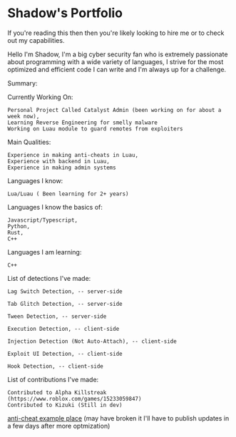 # Shadow's Portfolio

If you're reading this then then you're likely looking to hire me or to check out my capabilities.

Hello I'm Shadow, 
I'm a big cyber security fan who is extremely passionate about programming with a wide variety of languages, I strive for the most optimized and efficient code I can write and I'm always up for a challenge.


Summary: 

  Currently Working On:
  
    Personal Project Called Catalyst Admin (been working on for about a week now),
    Learning Reverse Engineering for smelly malware
    Working on Luau module to guard remotes from exploiters
  
  Main Qualities:
  
    Experience in making anti-cheats in Luau,
    Experience with backend in Luau,
    Experience in making admin systems

  Languages I know:
  
    Lua/Luau ( Been learning for 2+ years)
  
  Languages I know the basics of:
  
    Javascript/Typescript,
    Python,
    Rust,
    C++
  
  Languages I am learning:
  
    C++

  List of detections I've made:
   
    Lag Switch Detection, -- server-side  
    
    Tab Glitch Detection, -- server-side  
    
    Tween Detection, -- server-side  
    
    Execution Detection, -- client-side  
    
    Injection Detection (Not Auto-Attach), -- client-side
    
    Exploit UI Detection, -- client-side  
    
    Hook Detection, -- client-side  
  

  List of contributions I've made: 

    Contributed to Alpha Killstreak (https://www.roblox.com/games/15233059847)
    Contributed to Kizuki (Still in dev)

[anti-cheat example place](https://www.roblox.com/games/14540829890/Untitled-AC) (may have broken it I'll have to publish updates in a few days after more optmization)
